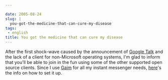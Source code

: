 ```yaml
---

date: 2005-08-24
slug: |
  you-got-the-medicine-that-can-cure-my-disease
tags:
 - english
title: You got the medicine that can cure my disease
---
```


After the first shock-wave caused by the announcement of [Google
Talk](http://www.google.com/talk/) and the lack of a client for
non-Microsoft operating systems, I'm glad to inform that you'll be able
to join in the fun using some of the other supported open source
clients. Since I use [Gaim](http://gaim.sourceforge.net/) for all my
instant messenger needs,
[here](http://www.google.com/support/talk/bin/answer.py?answer=24073)\'s
the info on how to set it up.
